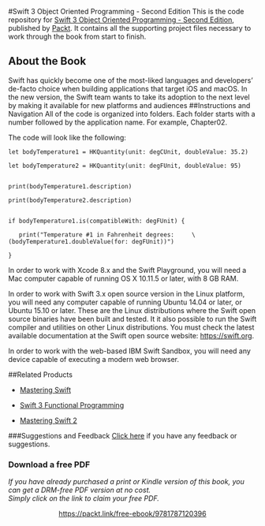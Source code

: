 


#Swift 3 Object Oriented Programming - Second Edition
This is the code repository for [Swift 3 Object Oriented Programming - Second Edition](https://www.packtpub.com/application-development/swift-3-object-oriented-programming-second-edition?utm_source=github&utm_medium=repository&utm_campaign=9781787120396), published by [Packt](https://www.packtpub.com/?utm_source=github). It contains all the supporting project files necessary to work through the book from start to finish.
## About the Book
Swift has quickly become one of the most-liked languages and developers’ de-facto choice when building applications that target iOS and macOS. In the new version, the Swift team wants to take its adoption to the next level by making it available for new platforms and audiences
##Instructions and Navigation
All of the code is organized into folders. Each folder starts with a number followed by the application name. For example, Chapter02.



The code will look like the following:
```
let bodyTemperature1 = HKQuantity(unit: degCUnit, doubleValue: 35.2)

let bodyTemperature2 = HKQuantity(unit: degFUnit, doubleValue: 95)


print(bodyTemperature1.description)

print(bodyTemperature2.description)


if bodyTemperature1.is(compatibleWith: degFUnit) {
   
   print("Temperature #1 in Fahrenheit degrees:     \(bodyTemperature1.doubleValue(for: degFUnit))")

}
```

In order to work with Xcode 8.x and the Swift Playground, you will need a Mac computer capable of running OS X 10.11.5 or later, with 8 GB RAM.

In order to work with Swift 3.x open source version in the Linux platform, you will need any computer capable of running Ubuntu 14.04 or later, or Ubuntu 15.10 or later. These are the Linux distributions where the Swift open source binaries have been built and tested. It it also possible to run the Swift compiler and utilities on other Linux distributions. You must check the latest available documentation at the Swift open source website: https://swift.org.

In order to work with the web-based IBM Swift Sandbox, you will need any device capable of executing a modern web browser.

##Related Products
* [Mastering Swift](https://www.packtpub.com/application-development/mastering-swift?utm_source=github&utm_medium=repository&utm_campaign=9781784392154)

* [Swift 3 Functional Programming](https://www.packtpub.com/application-development/swift-3-functional-programming?utm_source=github&utm_medium=repository&utm_campaign=9781785883880)

* [Mastering Swift 2](https://www.packtpub.com/application-development/mastering-swift-2?utm_source=github&utm_medium=repository&utm_campaign=9781785886034)

###Suggestions and Feedback
[Click here](https://docs.google.com/forms/d/e/1FAIpQLSe5qwunkGf6PUvzPirPDtuy1Du5Rlzew23UBp2S-P3wB-GcwQ/viewform) if you have any feedback or suggestions.
### Download a free PDF

 <i>If you have already purchased a print or Kindle version of this book, you can get a DRM-free PDF version at no cost.<br>Simply click on the link to claim your free PDF.</i>
<p align="center"> <a href="https://packt.link/free-ebook/9781787120396">https://packt.link/free-ebook/9781787120396 </a> </p>